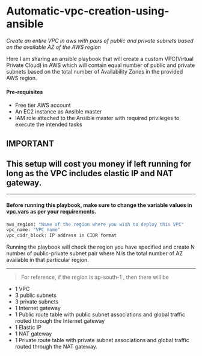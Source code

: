 # Automatic-vpc-creation-using-ansible
_*Create an entire VPC  in aws with pairs of public and private subnets based on the available AZ of the AWS region*_

Here I am sharing an ansible playbook that will create a custom VPC(Virtual Private Cloud) in AWS which will contain equal number of public and private subnets based on the total number of Availability Zones in the provided AWS region.

#### Pre-requisites 

- Free tier AWS account
- An EC2 instance as Ansible master 
- IAM role attached to the Ansible master with required privileges to execute the intended tasks

## IMPORTANT
## This setup will cost you money if left running for long as the VPC includes elastic IP and NAT gateway.
__ __ __

#### Before running this playbook, make sure to change the variable values in vpc.vars as per your requirements.
```sh
aws_region: "Name of the region where you wish to deploy this VPC"
vpc_name: "VPC name"
vpc_cidr_block: IP address in CIDR format
```


Running the playbook will check the region you have specified and create N number of public-private subnet pair where N is the total number of AZ available in that particular region.
__ __ __

> For reference, 
> if the region is ap-south-1 , then there will be 
- 1 VPC
- 3 public subnets
- 3 private subnets
- 1 Internet gateway
- 1 Public route table with public subnet associations and global traffic routed through the Internet gateway
- 1 Elastic IP
- 1 NAT gateway 
- 1 Private route table with private subnet associations and global traffic routed through the NAT gateway.
